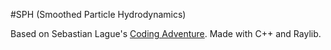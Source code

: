#SPH (Smoothed Particle Hydrodynamics)

Based on Sebastian Lague's [Coding Adventure]((https://youtu.be/rSKMYc1CQHE?si=KNw_i1sN2_CWEmzA)).
Made with C++ and Raylib.

